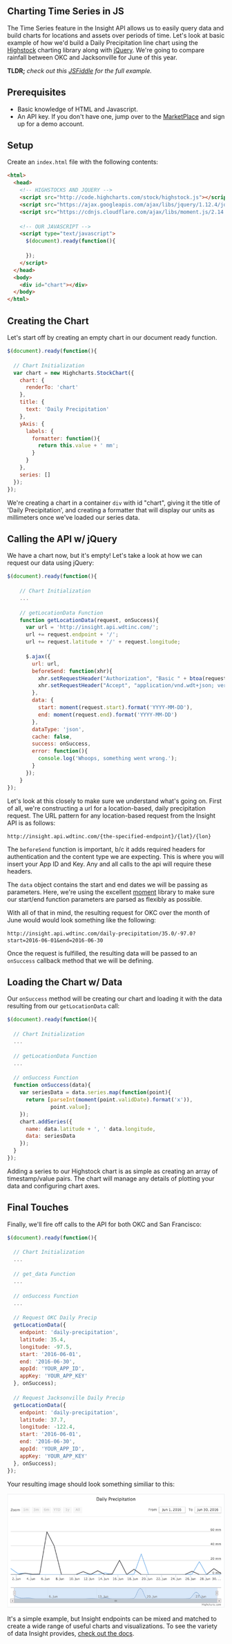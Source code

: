 Charting Time Series in JS
--------------------------

The Time Series feature in the Insight API allows us to easily query data and build charts for locations and assets over periods of time. Let's look at basic example of how we'd build a Daily Precipitation line chart using the [Highstock](http://www.highcharts.com/stock/demo) charting library along with [jQuery](http://api.jquery.com/jquery.ajax/). We're going to compare rainfall between OKC and Jacksonville for June of this year.

**TLDR;** *check out this [JSFiddle](https://jsfiddle.net/h9g0sfme/6/) for the full example.*

Prerequisites
-------------

- Basic knowledge of HTML and Javascript.
- An API key. If you don't have one, jump over to the [MarketPlace](http://skywise.wdtinc.com) and sign up for a demo account.

Setup
-----

Create an `index.html` file with the following contents:

```html
<html>
  <head>
    <!-- HIGHSTOCKS AND JQUERY -->
    <script src="http://code.highcharts.com/stock/highstock.js"></script>
    <script src="https://ajax.googleapis.com/ajax/libs/jquery/1.12.4/jquery.min.js"></script>
    <script src="https://cdnjs.cloudflare.com/ajax/libs/moment.js/2.14.1/moment.js"></script>

    <!-- OUR JAVASCRIPT -->
    <script type="text/javascript">
      $(document).ready(function(){

      });
    </script>
  </head>
  <body>
    <div id="chart"></div>
  </body>
</html>
```

Creating the Chart
------------------

Let's start off by creating an empty chart in our document ready function.

```javascript
$(document).ready(function(){

  // Chart Initialization
  var chart = new Highcharts.StockChart({
    chart: {
      renderTo: 'chart'
    },
    title: {
      text: 'Daily Precipitation'
    },
    yAxis: {
      labels: {
      	formatter: function(){
      	  return this.value + ' mm';
      	}
      }
    },
    series: []
  });
});
```

We're creating a chart in a container `div` with id "chart", giving it the title of 'Daily Precipitation', and creating a formatter that will display our units as millimeters once we've loaded our series data.

Calling the API w/ jQuery
-------------------------

We have a chart now, but it's empty! Let's take a look at how we can request our data using jQuery:

```javascript
$(document).ready(function(){

    // Chart Initialization
    ...

    // getLocationData Function
	function getLocationData(request, onSuccess){
	  var url = 'http://insight.api.wdtinc.com/';
	  url += request.endpoint + '/';
	  url += request.latitude + '/' + request.longitude;

	  $.ajax({
	    url: url,
	    beforeSend: function(xhr){
	      xhr.setRequestHeader("Authorization", "Basic " + btoa(request.appId + ":" + request.appKey));
	      xhr.setRequestHeader("Accept", "application/vnd.wdt+json; version=1");
	    },
	    data: {
	      start: moment(request.start).format('YYYY-MM-DD'),
	      end: moment(request.end).format('YYYY-MM-DD')
	    },
	    dataType: 'json',
	    cache: false,
	    success: onSuccess,
	    error: function(){
	      console.log('Whoops, something went wrong.');
	    }
	  });
	}
});
```

Let's look at this closely to make sure we understand what's going on. First of all, we're constructing a url for a location-based, daily precipitation request. The URL pattern for any location-based request from the Insight API is as follows:

```
http://insight.api.wdtinc.com/{the-specified-endpoint}/{lat}/{lon}
```

The `beforeSend` function is important, b/c it adds required headers for authentication and the content type we are expecting. This is where you will insert your App ID and Key. Any and all calls to the api will require these headers.

The `data` object contains the start and end dates we will be passing as parameters. Here, we're using the excellent [moment](http://momentjs.com/) library to make sure our start/end function parameters are parsed as flexibly as possible.

With all of that in mind, the resulting request for OKC over the month of June would would look something like the following:

```
http://insight.api.wdtinc.com/daily-precipitation/35.0/-97.0?start=2016-06-01&end=2016-06-30
```

Once the request is fulfilled, the resulting data will be passed to an `onSuccess` callback method that we will be defining.


Loading the Chart w/ Data
-------------------------

Our `onSuccess` method will be creating our chart and loading it with the data resulting from our `getLocationData` call:

```javascript
$(document).ready(function(){

  // Chart Initialization
  ...

  // getLocationData Function
  ...

  // onSuccess Function
  function onSuccess(data){
    var seriesData = data.series.map(function(point){
      return [parseInt(moment(point.validDate).format('x')),
              point.value];
    });
	chart.addSeries({
	  name: data.latitude + ', ' data.longitude,
      data: seriesData
    });
  }
});
```

Adding a series to our Highstock chart is as simple as creating an array of timestamp/value pairs. The chart will manage any details of plotting your data and configuring chart axes.

Final Touches
-------------

Finally, we'll fire off calls to the API for both OKC and San Francisco:

```javascript
$(document).ready(function(){

  // Chart Initialization
  ...

  // get_data Function
  ...

  // onSuccess Function
  ...

  // Request OKC Daily Precip
  getLocationData({
    endpoint: 'daily-precipitation',
    latitude: 35.4,
    longitude: -97.5,
    start: '2016-06-01',
    end: '2016-06-30',
    appId: 'YOUR_APP_ID',
    appKey: 'YOUR_APP_KEY'
  }, onSuccess);

  // Request Jacksonville Daily Precip
  getLocationData({
    endpoint: 'daily-precipitation',
    latitude: 37.7,
    longitude: -122.4,
    start: '2016-06-01',
    end: '2016-06-30',
    appId: 'YOUR_APP_ID',
    appKey: 'YOUR_APP_KEY'
  }, onSuccess);
});
```

Your resulting image should look something similiar to this:


![img](/static/img/daily_precip.png)

It's a simple example, but Insight endpoints can be mixed and matched to create a wide range of useful charts and visualizations. To see the variety of data Insight provides, [check out the docs](http://docs.api.wdtinc.com/insight-api/en/latest/overview.html).

